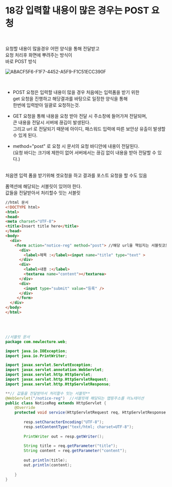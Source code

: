 
# 18강 입력할 내용이 많은 경우는 POST 요청

<br>

요청할 내용이 많을경우 어떤 양식을 통해 전달받고     
요청 처리후 화면에 뿌려주는 방식이  
바로 POST 방식  


![ABACF5F6-F1F7-4452-A5F9-F1C51ECC390F](https://user-images.githubusercontent.com/89206108/164027077-8d52b3b9-5c2f-49af-a394-94e90fc8886c.png)

<br>

- POST 요청은 입력할 내용이 많을 경우 처음에는 입력폼을 받기 위한  
get 요청을 진행하고 해당결과를 바탕으로 일정한 양식을 통해  
한번에 입력받아 일괄로 요청하는것.

- GET 요청을 통해 내용을 요청 받아 전달 시 주소창에 들어가져 전달되며,  
큰 내용을 전달시 서버에 끊김이 발생된다.  
그리고 url 로 전달되기 때문에  아이디, 패스워드 입력에 따른 보안상 유출이 발생할 수 있게 된다.

- method="post" 로 요청 시 문서의 요청 바디안에 내용이 전달된다.  
(요청 바디는 크기에 제한이 없어 서버에서는 끊김 없이 내용을 받아 전달할 수 있다.)
<br><br>

처음엔 입력 폼을 받기위해 겟요청을 하고 결과를 포스트 요청을 할 수도 있음


폼액션에 해당되는 서블릿이 있어야 한다.  
값들을 전달받아서 처리할수 잇는 서블릿


```html
//html 문서
<!DOCTYPE html>
<html>
<head>
<meta charset="UTF-8">
<title>Insert title here</title>
</head>
<body>
  <div>
    <form action="notice-reg" method="post"> //해당 url을 책임지는 서블릿코드
      <div>
        <label>제목 :</label><input name="title" type="text" >
      </div>
      <div>
        <label>내용 :</label>
        <textarea name="content"></textarea>
      </div>
      <div>
        <input type="submit" value="등록" />
      </div>
     </form>
  </div>
</body>
</html>
```
<br><br>


```java
//서블릿 문서
package com.newlecture.web;

import java.io.IOException;
import java.io.PrintWriter;

import javax.servlet.ServletException;
import javax.servlet.annotation.WebServlet;
import javax.servlet.http.HttpServlet;
import javax.servlet.http.HttpServletRequest;
import javax.servlet.http.HttpServletResponse; 

**// 값들을 전달받아서 처리할수 잇는 서블릿**
@WebServlet("/notice-reg")  //서블릿에 해당되는 맵핑주소를 어노테이션
public class NoticeReg extends HttpServlet {
	@Override
	protected void service(HttpServletRequest req, HttpServletResponse resp) throws ServletException, IOException {
		
		resp.setCharacterEncoding("UTF-8");
		resp.setContentType("text/html; charset=UTF-8");
		
		PrintWriter out = resp.getWriter();
		
		String title = req.getParameter("title");
		String content = req.getParameter("content");
		
		out.println(title);
		out.println(content);
		
	}
}
```
<br><br>
